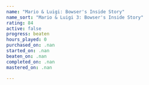 ```yaml
---
name: "Mario & Luigi: Bowser's Inside Story"
name_sort: "Mario & Luigi 3: Bowser's Inside Story"
rating: 84
active: false
progress: beaten
hours_played: 0
purchased_on: .nan
started_on: .nan
beaten_on: .nan
completed_on: .nan
mastered_on: .nan

---
```

